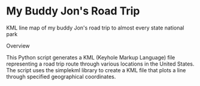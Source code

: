 # My Buddy Jon's Road Trip
KML line map of my buddy Jon's road trip to almost every state national park

Overview

This Python script generates a KML (Keyhole Markup Language) file representing a road trip route through various locations in the United States. The script uses the simplekml library to create a KML file that plots a line through specified geographical coordinates.
